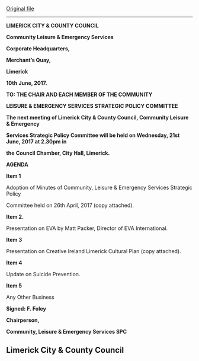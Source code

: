[Original file](https://www.limerick.ie/sites/default/files/media/documents/2017-06/Agenda%2021st%20June%202017.pdf)

---
**LIMERICK CITY & COUNTY COUNCIL**

**Community Leisure & Emergency Services**

**Corporate Headquarters,**

**Merchant’s Quay,**

**Limerick**

**10th** **June, 2017.**

**TO: THE CHAIR AND EACH MEMBER OF THE COMMUNITY**

**LEISURE & EMERGENCY SERVICES STRATEGIC POLICY COMMITTEE**

**The next meeting of Limerick City & County Council, Community Leisure & Emergency**

**Services Strategic Policy Committee will be held on Wednesday, 21st** **June, 2017 at 2.30pm in**

**the** **Council Chamber, City Hall, Limerick.**

**AGENDA**

**Item 1**

Adoption of Minutes of Community, Leisure & Emergency Services Strategic Policy

Committee held on 26th April, 2017 (copy attached).

**Item 2.**

Presentation on EVA by Matt Packer, Director of EVA International.

**Item 3**

Presentation on Creative Ireland Limerick Cultural Plan (copy attached).

**Item 4**

Update on Suicide Prevention.

**Item 5**

Any Other Business

**Signed: F. Foley**

**Chairperson,**

**Community, Leisure & Emergency Services SPC**

**Limerick City & County Council**
---
